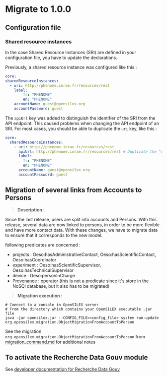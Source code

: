 # Migrate to 1.0.0

## Configuration file

### Shared resource instances

In the case Shared Resource Instances (SRI) are defined in your configuration file, you have to update the declarations. 

Previously, a shared resource instance was configured like this :

```yaml
core:
sharedResourceInstances:
  - uri: http://phenome.inrae.fr/resources/rest
    label:
        fr: "PHENOME"
        en: "PHENOME"
    accountName: guest@opensilex.org
    accountPassword: guest
```

The `apiUrl` key was added to distinguish the identifier of the SRI from the API endpoint. This caused problems when
changing the API endpoint of an SRI. For most cases, you should be able to duplicate the `uri` key, like this :

```yaml
core:
  sharedResourceInstances:
    - uri: http://phenome.inrae.fr/resources/rest
      apiUrl: http://phenome.inrae.fr/resources/rest # Duplicate the "uri" line and rename it "apiUrl"
      label:
        fr: "PHENOME"
        en: "PHENOME"
      accountName: guest@opensilex.org
      accountPassword: guest
```

## Migration of several links from Accounts to Persons
> **Description :**

Since the last release, users are split into accounts and Persons.
With this release, several data are now linked to persons, in order to be more flexible and have more contact data.
With these changes, we have to migrate data to ensure that it corresponds to the new model.

following predicates are concerned :
- projects : Oeso:hasAdministrativeContact, Oeso:hasScientificContact, Oeso:hasCoordinator
- experiment : Oeso:hasScientificSupervisor, Oeso:hasTechnicalSupervisor
- device : Oeso:personInCharge
- Provenance : operator (this is not a predicate since it's store in the NoSQl database, but it also has to be migrated)

> **Migration execution :**

```shell
# Connect to a console in OpenSILEX server
# From the directory which contains your OpenSILEX executable .jar file
java -jar opensilex.jar --CONFIG_FILE=<config_file> system run-update org.opensilex.migration.ObjectMigrationFromAccountToPerson
```

See the migration `org.opensilex.migration.ObjectMigrationFromAccountToPerson`
from [migration_command.md](../how-to/migration_command.md) for additional notes

## To activate the Recherche Data Gouv module

See [developer documentation for Recherche Data Gouv](../specs/dataverse.md)
